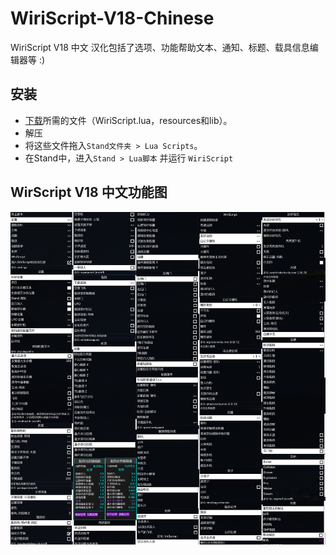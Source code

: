 # WiriScript-V18-Chinese
WiriScript V18 中文
汉化包括了选项、功能帮助文本、通知、标题、载具信息编辑器等
:)

## 安装
- [下载]所需的文件（WiriScript.lua，resources和lib）。
- 解压
- 将这些文件拖入`Stand文件夹 > Lua Scripts`。
- 在Stand中，进入`Stand > Lua脚本` 并运行 `WiriScript`

## WirScript V18 中文功能图
![图片](https://github.com/HeroAuuuu/WiriScript-V18-Chinese/blob/main/WiriScript%20V18%20%E4%B8%AD%E6%96%87%E5%8A%9F%E8%83%BD%E5%9B%BE.png)


[下载]: https://github.com/HeroAuuuu/WiriScript-V18-Chinese/archive/refs/heads/main.zip

